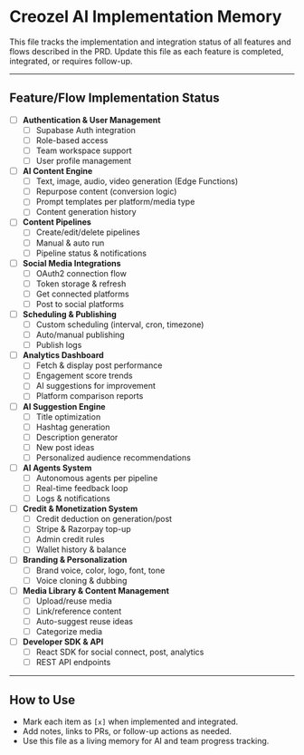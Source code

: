 # Creozel AI Implementation Memory

This file tracks the implementation and integration status of all features and flows described in the PRD. Update this file as each feature is completed, integrated, or requires follow-up.

---

## Feature/Flow Implementation Status

- [ ] **Authentication & User Management**
  - [ ] Supabase Auth integration
  - [ ] Role-based access
  - [ ] Team workspace support
  - [ ] User profile management

- [ ] **AI Content Engine**
  - [ ] Text, image, audio, video generation (Edge Functions)
  - [ ] Repurpose content (conversion logic)
  - [ ] Prompt templates per platform/media type
  - [ ] Content generation history

- [ ] **Content Pipelines**
  - [ ] Create/edit/delete pipelines
  - [ ] Manual & auto run
  - [ ] Pipeline status & notifications

- [ ] **Social Media Integrations**
  - [ ] OAuth2 connection flow
  - [ ] Token storage & refresh
  - [ ] Get connected platforms
  - [ ] Post to social platforms

- [ ] **Scheduling & Publishing**
  - [ ] Custom scheduling (interval, cron, timezone)
  - [ ] Auto/manual publishing
  - [ ] Publish logs

- [ ] **Analytics Dashboard**
  - [ ] Fetch & display post performance
  - [ ] Engagement score trends
  - [ ] AI suggestions for improvement
  - [ ] Platform comparison reports

- [ ] **AI Suggestion Engine**
  - [ ] Title optimization
  - [ ] Hashtag generation
  - [ ] Description generator
  - [ ] New post ideas
  - [ ] Personalized audience recommendations

- [ ] **AI Agents System**
  - [ ] Autonomous agents per pipeline
  - [ ] Real-time feedback loop
  - [ ] Logs & notifications

- [ ] **Credit & Monetization System**
  - [ ] Credit deduction on generation/post
  - [ ] Stripe & Razorpay top-up
  - [ ] Admin credit rules
  - [ ] Wallet history & balance

- [ ] **Branding & Personalization**
  - [ ] Brand voice, color, logo, font, tone
  - [ ] Voice cloning & dubbing

- [ ] **Media Library & Content Management**
  - [ ] Upload/reuse media
  - [ ] Link/reference content
  - [ ] Auto-suggest reuse ideas
  - [ ] Categorize media

- [ ] **Developer SDK & API**
  - [ ] React SDK for social connect, post, analytics
  - [ ] REST API endpoints

---

## How to Use
- Mark each item as `[x]` when implemented and integrated.
- Add notes, links to PRs, or follow-up actions as needed.
- Use this file as a living memory for AI and team progress tracking. 